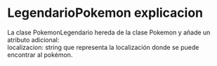 <h1>LegendarioPokemon explicacion</h1>
La clase PokemonLegendario hereda de la clase Pokemon y añade un atributo adicional:
<br>localizacion: string que representa la localización donde se puede encontrar al pokémon.

